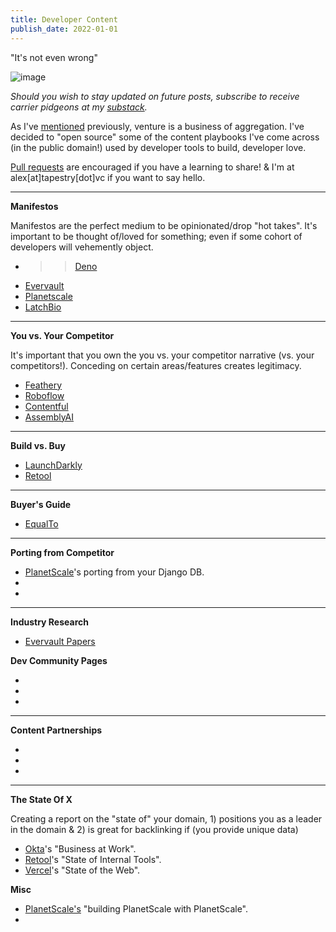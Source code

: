 ```yaml
---
title: Developer Content
publish_date: 2022-01-01
---
```


"It's not even wrong"

![image](https://user-images.githubusercontent.com/44316926/194576148-2ac110c3-29cf-4d3c-8de5-2e6835e0055f.png)

*Should you wish to stay updated on future posts, subscribe to receive carrier pidgeons at my [substack](https://whynowtech.substack.com/).*

As I've [mentioned](https://mack.work/advice_aggregated) previously, venture is a business of aggregation. I've decided to "open source" some of the content playbooks I've come across (in the public domain!) used by developer tools to build, developer love.

[Pull requests](https://github.com/alexmackenzie-wx/blog) are encouraged if you have a learning to share! & I'm at alex[at]tapestry[dot]vc if you want to say hello.

---

**Manifestos**

Manifestos are the perfect medium to be opinionated/drop "hot takes". It's important to be thought of/loved for something; even if some cohort of developers will vehemently object. 

- >> [Deno](https://deno.com/blog/series-a)
- [Evervault](https://evervault.com/blog/manifesto)
- [Planetscale](https://principles.planetscale.com/)
- [LatchBio](https://latch.bio/about)

---

**You vs. Your Competitor**

It's important that you own the you vs. your competitor narrative (vs. your competitors!). Conceding on certain areas/features creates legitimacy.

- [Feathery](https://www.feathery.io/blog/feathery-vs-typeform)
- [Roboflow](https://blog.roboflow.com/roboflow-vs-scale/)
- [Contentful](https://www.contentful.com/r/knowledgebase/contentful-vs-wordpress-vs-drupal/)
- [AssemblyAI](https://www.assemblyai.com/blog/the-top-free-speech-to-text-apis-and-open-source-engines/)

---

**Build vs. Buy**

- [LaunchDarkly](https://launchdarkly.com/build-vs-buy/)
- [Retool](https://retool.com/blog/3-experts-on-building-vs-buying-internal-tools/) 

---

**Buyer's Guide**

- [EqualTo](https://www.equalto.com/resources/buyers-guide-to-sales-commission-software)

---

**Porting from Competitor**

- [PlanetScale](https://planetscale.com/blog/replace-your-django-database-with-planetscale)'s porting from your Django DB.
- 
- 

---

**Industry Research**
- [Evervault Papers](https://evervault.com/papers)

**Dev Community Pages**

- 
- 
- 

---

**Content Partnerships**

- 
- 
- 

---

**The State Of X**

Creating a report on the "state of" your domain, 1) positions you as a leader in the domain & 2) is great for backlinking if (you provide unique data)

- [Okta](https://www.okta.com/uk/businesses-at-work/)'s "Business at Work".
- [Retool](https://retool.com/blog/state-of-internal-tools-2021/)'s "State of Internal Tools". 
- [Vercel](https://vercel.com/blog/how-the-web-evolves)'s "State of the Web". 

**Misc**

- [PlanetScale's](https://planetscale.com/blog/building-planetscale-with-planetscale) "building PlanetScale with PlanetScale".
- 
